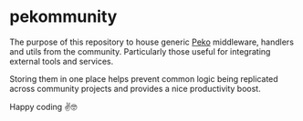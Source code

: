 # pekommunity

The purpose of this repository to house generic [Peko](https://github.com/sebringrose/peko) middleware, handlers and utils from the community. Particularly those useful for integrating external tools and services. 

Storing them in one place helps prevent common logic being replicated across community projects and provides a nice productivity boost.

Happy coding ✌️🤓
